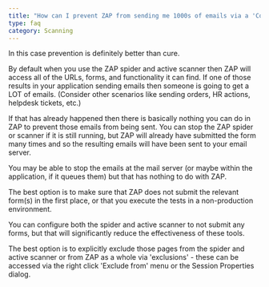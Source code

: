 ```yaml
---
title: "How can I prevent ZAP from sending me 1000s of emails via a 'Contact Us' form?"
type: faq
category: Scanning
---
```



In this case prevention is definitely better than cure.

By default when you use the ZAP spider and active scanner then ZAP will access
all of the URLs, forms, and functionality it can find. If one of those results
in your application sending emails then someone is going to get a LOT of
emails. (Consider other scenarios like sending orders, HR actions, helpdesk
tickets, etc.)

If that has already happened then there is basically nothing you can do in ZAP
to prevent those emails from being sent. You can stop the ZAP spider or
scanner if it is still running, but ZAP will already have submitted the form
many times and so the resulting emails will have been sent to your email
server.

You may be able to stop the emails at the mail server (or maybe within the
application, if it queues them) but that has nothing to do with ZAP.

The best option is to make sure that ZAP does not submit the relevant form(s)
in the first place, or that you execute the tests in a non-production
environment.

You can configure both the spider and active scanner to not submit any forms,
but that will significantly reduce the effectiveness of these tools.

The best option is to explicitly exclude those pages from the spider and
active scanner or from ZAP as a whole via 'exclusions' - these can be accessed
via the right click 'Exclude from' menu or the Session Properties dialog.
